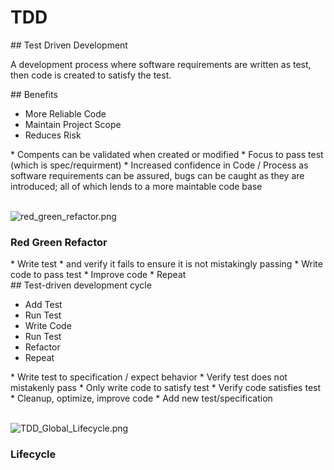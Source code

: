 # TDD

<section>
## Test Driven Development

A development process where software requirements are written as test,
then code is created to satisfy the test.

<aside class="notes">
</aside>
</section>
<!-- -->

<!--
* https://en.wikipedia.org/wiki/Test-driven_development
-->

<section>
## Benefits

* More Reliable Code
* Maintain Project Scope
* Reduces Risk

<aside class="notes">
* Compents can be validated when created or modified
* Focus to pass test (which is spec/requirment)
* Increased confidence in Code / Process as software requirements can be assured, bugs can be caught as they are introduced; all of which lends to a more maintable code base
</aside>
</section>
<!-- -->

<section>
<br />

![red_green_refactor.png](https://frontcube.com/blog/wp-content/uploads/2015/08/red_green_refactor.png) <!-- .element: style="margin-bottom:-.75em" -->

### Red Green Refactor

<aside class="notes">
* Write test
  * and verify it fails to ensure it is not mistakingly passing
* Write code to pass test
* Improve code
* Repeat
</aside>
</section>
<!-- -->

<section>
## Test-driven development cycle

* Add Test
* Run Test
* Write Code
* Run Test
* Refactor
* Repeat

<aside class="notes">
* Write test to specification / expect behavior
* Verify test does not mistakenly pass
* Only write code to satisfy test
* Verify code satisfies test
* Cleanup, optimize, improve code
* Add new test/specification
</aside>
</section>
<!-- -->

<!--
* https://www.techopedia.com/definition/25850/test-driven-development-tdd
* https://www.agilealliance.org/glossary/tdd/
* https://en.wikipedia.org/wiki/Test-driven_development
-->

<section>
<br />

![TDD_Global_Lifecycle.png](https://upload.wikimedia.org/wikipedia/commons/0/0b/TDD_Global_Lifecycle.png) <!-- .element: style="margin-bottom:-.75em" -->

### Lifecycle

<aside class="notes">
</aside>
</section>
<!-- -->

